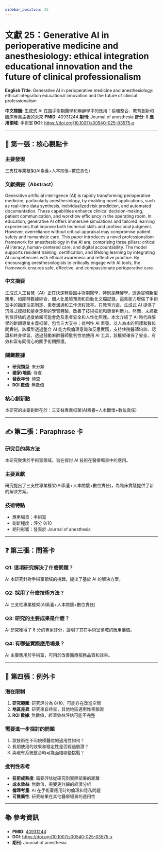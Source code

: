 ```yaml
---
sidebar_position: 25
---
```


# 文獻 25：Generative AI in perioperative medicine and anesthesiology: ethical integration educational innovation and the future of clinical professionalism

**English Title**: Generative AI in perioperative medicine and anesthesiology: ethical integration educational innovation and the future of clinical professionalism

**中文標題**: 生成式 AI 在圍手術期醫學和麻醉學中的應用：倫理整合、教育創新和臨床專業主義的未來
**PMID**: 40931244
**期刊**: Journal of anesthesia
**評分**: 8
**應用領域**: 手術室
**DOI**: https://doi.org/10.1007/s00540-025-03575-x

---

## 📌 第一張：核心觀點卡

### 主要發現
三支柱專業框架(AI素養+人本關懷+數位責任)

### 文獻摘要（Abstract）
Generative artificial intelligence (AI) is rapidly transforming perioperative medicine, particularly anesthesiology, by enabling novel applications, such as real-time data synthesis, individualized risk prediction, and automated documentation. These capabilities enhance clinical decision-making, patient communication, and workflow efficiency in the operating room. In education, generative AI offers immersive simulations and tailored learning experiences that improve both technical skills and professional judgment. However, overreliance without critical appraisal may compromise patient safety and humanistic care. This paper introduces a novel professionalism framework for anesthesiology in the AI era, comprising three pillars: critical AI literacy, human-centered care, and digital accountability. The model supports resident training, certification, and lifelong learning by integrating AI competencies with ethical awareness and reflective practice. By encouraging anesthesiologists to critically engage with AI tools, the framework ensures safe, effective, and compassionate perioperative care.

### 中文摘要
生成式人工智慧（AI）正在快速轉變圍手術期醫學，特別是麻醉學，透過實現新型應用，如即時數據綜合、個人化風險預測和自動化文檔記錄。這些能力增強了手術室中的臨床決策制定、患者溝通和工作流程效率。在教育方面，生成式 AI 提供了沉浸式模擬和量身定制的學習體驗，改善了技術技能和專業判斷力。然而，未經批判性評估的過度依賴可能會危及患者安全和人性化照護。本文介紹了 AI 時代麻醉學的新穎專業主義框架，包含三大支柱：批判性 AI 素養、以人為本的照護和數位問責制。該模型透過整合 AI 能力與倫理意識和反思實踐，支持住院醫師培訓、認證和終身學習。透過鼓勵麻醉醫師批判性地使用 AI 工具，該框架確保了安全、有效和富有同情心的圍手術期照護。

### 關鍵數據
- **研究類型**: 未分類
- **國家/地區**: 待查
- **發表年份**: 待查
- **ROI 數值**: 無數值

### 核心創新點
本研究的主要創新在於：三支柱專業框架(AI素養+人本關懷+數位責任)

---

## ✍️ 第二張：Paraphrase 卡

### 研究目的與方法
本研究聚焦於手術室領域，旨在探討 AI 技術在醫療場景中的應用。

### 主要貢獻
研究提出了三支柱專業框架(AI素養+人本關懷+數位責任)，為臨床實踐提供了新的解決方案。

### 技術特點
- 應用場景：手術室
- 創新程度：評分 8/10
- 期刊影響：發表於 Journal of anesthesia

---

## ❓ 第三張：問答卡

### Q1: 這項研究解決了什麼問題？
A: 本研究針對手術室領域的挑戰，提出了基於 AI 的解決方案。

### Q2: 採用了什麼技術方法？
A: 三支柱專業框架(AI素養+人本關懷+數位責任)

### Q3: 研究的主要成果是什麼？
A: 研究獲得了 8 分的專家評分，證明了其在手術室領域的應用價值。

### Q4: 有哪些實際應用場景？
A: 主要應用於手術室，可用於改善醫療服務品質和效率。

---

## 🤔 第四張：例外卡

### 潛在限制
1. **研究範圍**: 研究評分為 8/10，可能存在改進空間
2. **地區差異**: 研究來自待查，其他地區適用性需驗證
3. **ROI 數據**: 無數值，經濟效益評估可能不完整

### 需要進一步探討的問題
1. 該技術在不同規模醫院的適用性如何？
2. 長期使用的效果和穩定性是否經過驗證？
3. 與現有系統整合時可能面臨哪些挑戰？

### 批判性思考
- **技術成熟度**: 需要評估從研究到實際部署的距離
- **成本效益**: 無數值，需要更詳細的經濟分析
- **倫理考量**: AI 在手術室應用時的倫理和隱私問題
- **可推廣性**: 研究結果在其他醫療場景的適用性

---

## 📚 參考資訊
- **PMID**: [40931244](https://pubmed.ncbi.nlm.nih.gov/40931244/)
- **DOI**: https://doi.org/10.1007/s00540-025-03575-x
- **期刊**: Journal of anesthesia
